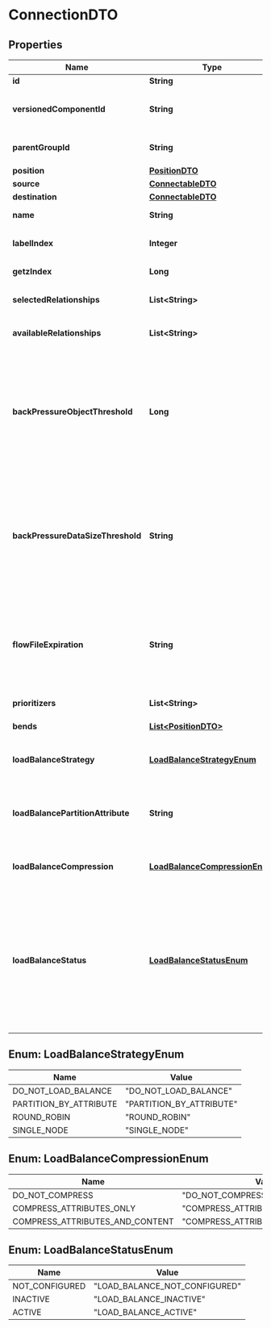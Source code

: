 # ConnectionDTO

## Properties
Name | Type | Description | Notes
------------ | ------------- | ------------- | -------------
**id** | **String** | The id of the component. |  [optional]
**versionedComponentId** | **String** | The ID of the corresponding component that is under version control |  [optional]
**parentGroupId** | **String** | The id of parent process group of this component if applicable. |  [optional]
**position** | [**PositionDTO**](PositionDTO.md) |  |  [optional]
**source** | [**ConnectableDTO**](ConnectableDTO.md) |  |  [optional]
**destination** | [**ConnectableDTO**](ConnectableDTO.md) |  |  [optional]
**name** | **String** | The name of the connection. |  [optional]
**labelIndex** | **Integer** | The index of the bend point where to place the connection label. |  [optional]
**getzIndex** | **Long** | The z index of the connection. |  [optional]
**selectedRelationships** | **List&lt;String&gt;** | The selected relationship that comprise the connection. |  [optional]
**availableRelationships** | **List&lt;String&gt;** | The relationships that the source of the connection currently supports. |  [optional]
**backPressureObjectThreshold** | **Long** | The object count threshold for determining when back pressure is applied. Updating this value is a passive change in the sense that it won&#x27;t impact whether existing files over the limit are affected but it does help feeder processors to stop pushing too much into this work queue. |  [optional]
**backPressureDataSizeThreshold** | **String** | The object data size threshold for determining when back pressure is applied. Updating this value is a passive change in the sense that it won&#x27;t impact whether existing files over the limit are affected but it does help feeder processors to stop pushing too much into this work queue. |  [optional]
**flowFileExpiration** | **String** | The amount of time a flow file may be in the flow before it will be automatically aged out of the flow. Once a flow file reaches this age it will be terminated from the flow the next time a processor attempts to start work on it. |  [optional]
**prioritizers** | **List&lt;String&gt;** | The comparators used to prioritize the queue. |  [optional]
**bends** | [**List&lt;PositionDTO&gt;**](PositionDTO.md) | The bend points on the connection. |  [optional]
**loadBalanceStrategy** | [**LoadBalanceStrategyEnum**](#LoadBalanceStrategyEnum) | How to load balance the data in this Connection across the nodes in the cluster. |  [optional]
**loadBalancePartitionAttribute** | **String** | The FlowFile Attribute to use for determining which node a FlowFile will go to if the Load Balancing Strategy is set to PARTITION_BY_ATTRIBUTE |  [optional]
**loadBalanceCompression** | [**LoadBalanceCompressionEnum**](#LoadBalanceCompressionEnum) | Whether or not data should be compressed when being transferred between nodes in the cluster. |  [optional]
**loadBalanceStatus** | [**LoadBalanceStatusEnum**](#LoadBalanceStatusEnum) | The current status of the Connection&#x27;s Load Balancing Activities. Status can indicate that Load Balancing is not configured for the connection, that Load Balancing is configured but inactive (not currently transferring data to another node), or that Load Balancing is configured and actively transferring data to another node. |  [optional]

<a name="LoadBalanceStrategyEnum"></a>
## Enum: LoadBalanceStrategyEnum
Name | Value
---- | -----
DO_NOT_LOAD_BALANCE | &quot;DO_NOT_LOAD_BALANCE&quot;
PARTITION_BY_ATTRIBUTE | &quot;PARTITION_BY_ATTRIBUTE&quot;
ROUND_ROBIN | &quot;ROUND_ROBIN&quot;
SINGLE_NODE | &quot;SINGLE_NODE&quot;

<a name="LoadBalanceCompressionEnum"></a>
## Enum: LoadBalanceCompressionEnum
Name | Value
---- | -----
DO_NOT_COMPRESS | &quot;DO_NOT_COMPRESS&quot;
COMPRESS_ATTRIBUTES_ONLY | &quot;COMPRESS_ATTRIBUTES_ONLY&quot;
COMPRESS_ATTRIBUTES_AND_CONTENT | &quot;COMPRESS_ATTRIBUTES_AND_CONTENT&quot;

<a name="LoadBalanceStatusEnum"></a>
## Enum: LoadBalanceStatusEnum
Name | Value
---- | -----
NOT_CONFIGURED | &quot;LOAD_BALANCE_NOT_CONFIGURED&quot;
INACTIVE | &quot;LOAD_BALANCE_INACTIVE&quot;
ACTIVE | &quot;LOAD_BALANCE_ACTIVE&quot;
